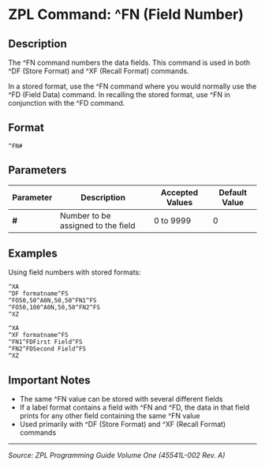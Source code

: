 # ZPL Command: ^FN (Field Number)

## Description
The ^FN command numbers the data fields. This command is used in both ^DF (Store Format) and ^XF (Recall Format) commands.

In a stored format, use the ^FN command where you would normally use the ^FD (Field Data) command. In recalling the stored format, use ^FN in conjunction with the ^FD command.

## Format
```
^FN#
```

## Parameters
| Parameter | Description | Accepted Values | Default Value |
|-----------|-------------|----------------|---------------|
| **#** | Number to be assigned to the field | 0 to 9999 | 0 |

## Examples
Using field numbers with stored formats:
```zpl
^XA
^DF formatname^FS
^FO50,50^A0N,50,50^FN1^FS
^FO50,100^A0N,50,50^FN2^FS
^XZ

^XA
^XF formatname^FS
^FN1^FDFirst Field^FS
^FN2^FDSecond Field^FS
^XZ
```

## Important Notes
- The same ^FN value can be stored with several different fields
- If a label format contains a field with ^FN and ^FD, the data in that field prints for any other field containing the same ^FN value
- Used primarily with ^DF (Store Format) and ^XF (Recall Format) commands

---
*Source: ZPL Programming Guide Volume One (45541L-002 Rev. A)*
